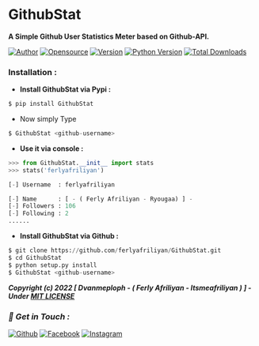 # GithubStat
**A Simple Github User Statistics Meter based on Github-API.**

[![Author](https://img.shields.io/badge/Author-Ferly--Afriliyan-blue)](https://github.com/ferlyafriliyan)
[![Opensource](https://img.shields.io/badge/Open%20Source-Yes-green)](#)
[![Version](https://badge.fury.io/py/GithubStat.svg)](https://badge.fury.io/py/GithubStat)
[![Python Version](https://img.shields.io/pypi/pyversions/GithubStat.svg)](https://pypi.org/project/check-python-versions)
[![Total Downloads](https://pepy.tech/badge/GithubStat)](https://pepy.tech/project/GithubStat)

### Installation :

- **Install GithubStat via Pypi :**
```python
$ pip install GithubStat
```
- Now simply Type 
```python
$ GithubStat <github-username>
```
- **Use it via console :**
```python
>>> from GithubStat.__init__ import stats
>>> stats('ferlyafriliyan')

[-] Username  : ferlyafriliyan

[-] Name      : [ - ( Ferly Afriliyan - Ryougaa) ] -
[-] Followers : 106
[-] Following : 2
......
```
- **Install GithubStat via Github :**
```python
$ git clone https://github.com/ferlyafriliyan/GithubStat.git
$ cd GithubStat
$ python setup.py install
$ GithubStat <github-username>
```

***Copyright (c) 2022 [ Dvanmeploph - ( Ferly Afriliyan - Itsmeafriliyan ) ] - Under [MIT LICENSE](https://github.com/ferlyafriliyan/GithubStat/blob/master/LICENSE#L1)***

### *📡 Get in Touch :*
[![Github](https://img.shields.io/badge/Github-525252?style=for-the-badge&logo=github)](https://github.com/ferlyafriliyan)
[![Facebook](https://img.shields.io/badge/Facebook-3b5998?style=for-the-badge&logo=facebook)](https://fb.com/freya.xyz)
[![Instagram](https://img.shields.io/badge/Instagram-8a3ab9?style=for-the-badge&logo=instagram)](https://www.instagram.com/afriliyanferlly_shishigami)
